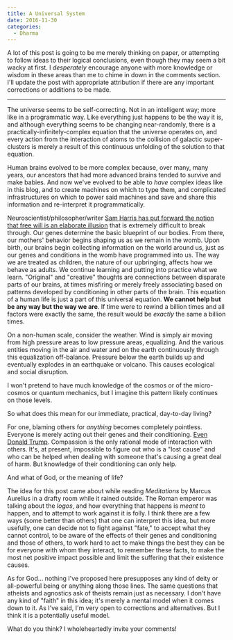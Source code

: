 ```yaml
---
title: A Universal System
date: 2016-11-30
categories:
  - Dharma
---
```


A lot of this post is going to be me merely thinking on paper, or attempting to follow ideas to their logical conclusions, even though they may seem a bit wacky at first.<!--more--> I *desperately* encourage anyone with more knowledge or wisdom in these areas than me to chime in down in the comments section. I'll update the post with appropriate attribution if there are any important corrections or additions to be made.

---

The universe seems to be self-correcting. Not in an intelligent way; more like in a programmatic way. Like everything just happens to be the way it is, and although everything seems to be changing near-randomly, there is a practically-infinitely-complex equation that the universe operates on, and every action from the interaction of atoms to the collision of galactic super-clusters is merely a result of this continuous unfolding of the solution to that equation. 

Human brains evolved to be more complex because, over many, many years, our ancestors that had more advanced brains tended to survive and make babies. And now we've evolved to be able to *have* complex ideas like in this blog, and to create machines on which to type them, and complicated infrastructures on which to power said machines and save and share this information and re-interpret it programmatically.

Neuroscientist/philosopher/writer [Sam Harris has put forward the notion that free will is an elaborate illusion](https://www.samharris.org/free-will) that is extremely difficult to break through. Our genes determine the basic blueprint of our bodies. From there, our mothers' behavior begins shaping us as we remain in the womb. Upon birth, our brains begin collecting information on the world around us, just as our genes and conditions in the womb have programmed into us. The way we are treated as children, the nature of our upbringing, affects how we behave as adults. We continue learning and putting into practice what we learn. "Original" and "creative" thoughts are connections between disparate parts of our brains, at times misfiring or merely freely associating based on patterns developed by conditioning in other parts of the brain. This equation of a human life is just a part of this universal equation. **We cannot help but be any way but the way we are**. If time were to rewind a billion times and all factors were exactly the same, the result would be *exactly* the same a billion times.

On a non-human scale, consider the weather. Wind is simply air moving from high pressure areas to low pressure areas, equalizing. And the various entities moving in the air and water and on the earth continuously through this equalization off-balance. Pressure below the earth builds up and eventually explodes in an earthquake or volcano. This causes ecological and social disruption.

I won't pretend to have much knowledge of the cosmos or of the micro-cosmos or quantum mechanics, but I imagine this pattern likely continues on those levels.

So what does this mean for our immediate, practical, day-to-day living?

For one, blaming others for *anything* becomes completely pointless. Everyone is merely acting out their genes and their conditioning. [Even Donald Trump](../humanizing-trump/). Compassion is the only rational mode of interaction with others. It's, at present, impossible to figure out who is a "lost cause" and who can be helped when dealing with someone that's causing a great deal of harm. But knowledge of their conditioning can only help.

And what of God, or the meaning of life?

The idea for this post came about while reading *Meditations* by Marcus Aurelius in a drafty room while it rained outside. The Roman emperor was talking about the *logos*, and how everything that happens is *meant* to happen, and to attempt to work against it is folly. I think there are a few ways (some better than others) that one can interpret this idea, but more usefully, one can decide not to fight against "fate," to accept what they cannot control, to be aware of the effects of their genes and conditioning and those of others, to work hard to act to make things the best they can be for everyone with whom they interact, to remember these facts, to make the most net positive impact possible and limit the suffering that their existence causes.

As for God... nothing I've proposed here presupposes any kind of deity or all-powerful being or anything along those lines. The same questions that atheists and agnostics ask of theists remain just as necessary. I don't have any kind of "faith" in this idea; it's merely a mental model when it comes down to it. As I've said, I'm very open to corrections and alternatives. But I think it is a potentially useful model.

What do you think? I wholeheartedly invite your comments!
